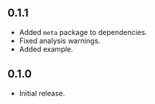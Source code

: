 ## 0.1.1

* Added `meta` package to dependencies.
* Fixed analysis warnings.
* Added example.

## 0.1.0

*  Initial release.
